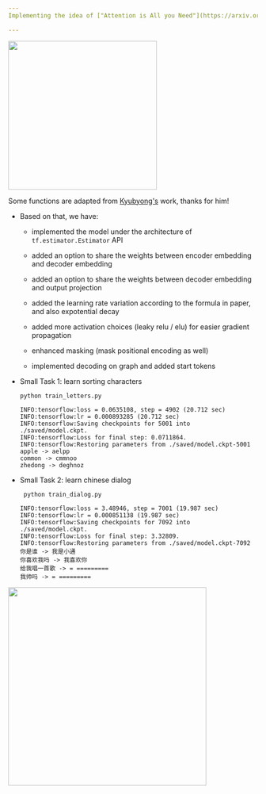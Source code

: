 ```yaml
---
Implementing the idea of ["Attention is All you Need"](https://arxiv.org/abs/1706.03762)

---
```


<img src="https://github.com/zhedongzheng/finch/blob/master/assets/transformer.png" width="300">

Some functions are adapted from [Kyubyong's](https://github.com/Kyubyong/transformer) work, thanks for him!

* Based on that, we have:
    * implemented the model under the architecture of ```tf.estimator.Estimator``` API

    * added an option to share the weights between encoder embedding and decoder embedding

    * added an option to share the weights between decoder embedding and output projection

    * added the learning rate variation according to the formula in paper, and also expotential decay

    * added more activation choices (leaky relu / elu) for easier gradient propagation

    * enhanced masking (mask positional encoding as well)

    * implemented decoding on graph and added start tokens

* Small Task 1: learn sorting characters

    ``` python train_letters.py ```
        
    ```
    INFO:tensorflow:loss = 0.0635108, step = 4902 (20.712 sec)
    INFO:tensorflow:lr = 0.000893285 (20.712 sec)
    INFO:tensorflow:Saving checkpoints for 5001 into ./saved/model.ckpt.
    INFO:tensorflow:Loss for final step: 0.0711864.
    INFO:tensorflow:Restoring parameters from ./saved/model.ckpt-5001
    apple -> aelpp
    common -> cmmnoo
    zhedong -> deghnoz
    ```

* Small Task 2: learn chinese dialog

    ``` python train_dialog.py```
    
    ```
    INFO:tensorflow:loss = 3.48946, step = 7001 (19.987 sec)
    INFO:tensorflow:lr = 0.000851138 (19.987 sec)
    INFO:tensorflow:Saving checkpoints for 7092 into ./saved/model.ckpt.
    INFO:tensorflow:Loss for final step: 3.32809.
    INFO:tensorflow:Restoring parameters from ./saved/model.ckpt-7092
    你是谁 -> 我是小通
    你喜欢我吗 -> 我喜欢你
    给我唱一首歌 -> = =========
    我帅吗 -> = =========
    ```

<img src="https://github.com/zhedongzheng/finch/blob/master/assets/transform20fps.gif" height='400'>
